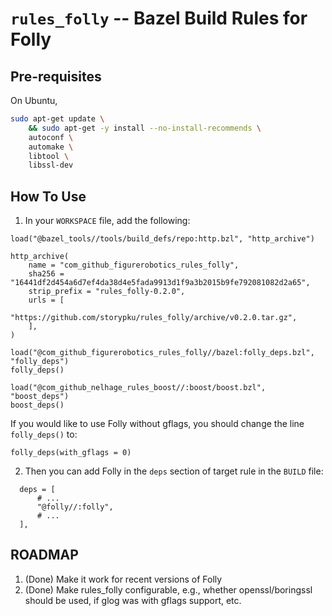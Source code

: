 # `rules_folly` -- Bazel Build Rules for Folly

## Pre-requisites

On Ubuntu,

```bash
sudo apt-get update \
    && sudo apt-get -y install --no-install-recommends \
    autoconf \
    automake \
    libtool \
    libssl-dev
```

## How To Use

1. In your `WORKSPACE` file, add the following:

```
load("@bazel_tools//tools/build_defs/repo:http.bzl", "http_archive")

http_archive(
    name = "com_github_figurerobotics_rules_folly",
    sha256 = "16441df2d454a6d7ef4da38d4e5fada9913d1f9a3b2015b9fe792081082d2a65",
    strip_prefix = "rules_folly-0.2.0",
    urls = [
        "https://github.com/storypku/rules_folly/archive/v0.2.0.tar.gz",
    ],
)

load("@com_github_figurerobotics_rules_folly//bazel:folly_deps.bzl", "folly_deps")
folly_deps()

load("@com_github_nelhage_rules_boost//:boost/boost.bzl", "boost_deps")
boost_deps()
```

If you would like to use Folly without gflags, you should change the line
`folly_deps()` to:

```
folly_deps(with_gflags = 0)
```

2. Then you can add Folly in the `deps` section of target rule in the `BUILD` file:

```
  deps = [
      # ...
      "@folly//:folly",
      # ...
  ],
```

## ROADMAP
1. (Done) Make it work for recent versions of Folly
2. (Done) Make rules_folly configurable, e.g., whether openssl/boringssl should be used,
    if glog was with gflags support, etc.
